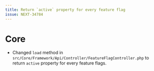 ```yaml
---
title: Return `active` property for every feature flag
issue: NEXT-34784
---
```

# Core
* Changed `load` method in `src/Core/Framework/Api/Controller/FeatureFlagController.php` to return `active` property for every feature flags.
